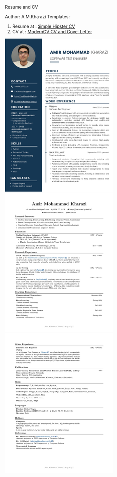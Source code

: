 Resume and CV 

Author: A.M.Kharazi
Templates:
1.  Resume at : <a href='https://www.overleaf.com/latex/templates/simple-hipster-cv/cnpkkjdkyhhw'> Simple Hipster CV </a>
2.  CV at : <a href='https://www.latextemplates.com/template/moderncv-cv-and-cover-letter'> ModernCV CV and Cover Letter </a>

<img src="resume.jpg" width="350" title="Resume">
<img src="CV_Page1.jpg" width="350" title="CV">
<img src="CV_Page2.jpg" width="350" title="CV">

